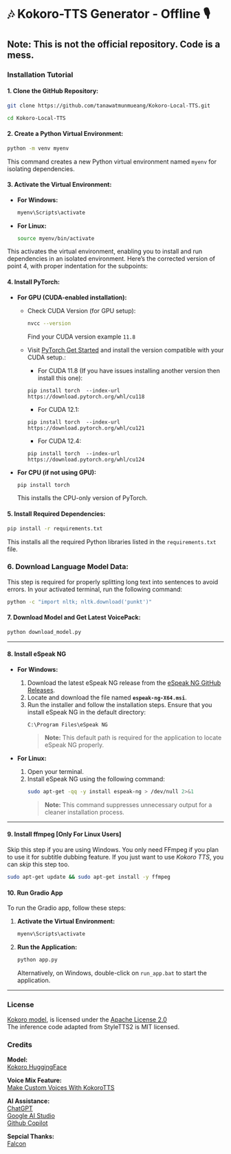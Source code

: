 # 🎶 Kokoro-TTS Generator - Offline 🎙️

**Note:** This is not the official repository. Code is a mess.<br>
---

### Installation Tutorial

#### 1. Clone the GitHub Repository:
```bash
git clone https://github.com/tanawatmunmueang/Kokoro-Local-TTS.git

cd Kokoro-Local-TTS
```

#### 2. Create a Python Virtual Environment:
```bash
python -m venv myenv
```
This command creates a new Python virtual environment named `myenv` for isolating dependencies.

#### 3. Activate the Virtual Environment:
- **For Windows:**
  ```bash
  myenv\Scripts\activate
  ```
- **For Linux:**
  ```bash
  source myenv/bin/activate
  ```
This activates the virtual environment, enabling you to install and run dependencies in an isolated environment.
Here’s the corrected version of point 4, with proper indentation for the subpoints:


#### 4. Install PyTorch:

- **For GPU (CUDA-enabled installation):**
  - Check CUDA Version (for GPU setup):
    ```bash
    nvcc --version
    ```
    Find your CUDA version example ```11.8```

  - Visit [PyTorch Get Started](https://pytorch.org/get-started/locally/) and install the version compatible with your CUDA setup.:<br>
    - For CUDA 11.8 (If you have issues installing another version then install this one):
    ```
    pip install torch  --index-url https://download.pytorch.org/whl/cu118
    ```
    - For CUDA 12.1:
    ```
    pip install torch  --index-url https://download.pytorch.org/whl/cu121
    ```
    - For CUDA 12.4:
    ```
    pip install torch  --index-url https://download.pytorch.org/whl/cu124
    ```
- **For CPU (if not using GPU):**
  ```bash
  pip install torch
  ```
  This installs the CPU-only version of PyTorch.


#### 5. Install Required Dependencies:
```bash
pip install -r requirements.txt
```
This installs all the required Python libraries listed in the `requirements.txt` file.

### 6. Download Language Model Data:
This step is required for properly splitting long text into sentences to avoid errors. In your activated terminal, run the following command:
```bash
python -c "import nltk; nltk.download('punkt')"
```

#### 7. Download Model and Get Latest VoicePack:
```bash
python download_model.py
```

---

#### 8. Install eSpeak NG

- **For Windows:**
  1. Download the latest eSpeak NG release from the [eSpeak NG GitHub Releases](https://github.com/espeak-ng/espeak-ng/releases/tag/1.51).
  2. Locate and download the file named **`espeak-ng-X64.msi`**.
  3. Run the installer and follow the installation steps. Ensure that you install eSpeak NG in the default directory:
     ```
     C:\Program Files\eSpeak NG
     ```
     > **Note:** This default path is required for the application to locate eSpeak NG properly.

- **For Linux:**
  1. Open your terminal.
  2. Install eSpeak NG using the following command:
     ```bash
     sudo apt-get -qq -y install espeak-ng > /dev/null 2>&1
     ```
     > **Note:** This command suppresses unnecessary output for a cleaner installation process.

---
#### 9. Install ffmpeg [Only For Linux Users]
Skip this step if you are using Windows.
You only need FFmpeg if you plan to use it for subtitle dubbing feature. If you just want to use *Kokoro TTS*, you can *skip* this step too.
```bash
sudo apt-get update && sudo apt-get install -y ffmpeg
```

#### 10. Run Gradio App

To run the Gradio app, follow these steps:

1. **Activate the Virtual Environment:**
   ```bash
   myenv\Scripts\activate
   ```

2. **Run the Application:**
   ```bash
   python app.py
   ```

   Alternatively, on Windows, double-click on `run_app.bat` to start the application.

---

### License
[Kokoro model](https://huggingface.co/hexgrad/Kokoro-82M), is licensed under the [Apache License 2.0](https://www.apache.org/licenses/LICENSE-2.0)<br>
The inference code adapted from StyleTTS2 is MIT licensed.
### Credits
**Model:**<br>
[Kokoro HuggingFace](https://huggingface.co/hexgrad/Kokoro-82M)

**Voice Mix Feature:**<br>
[Make Custom Voices With KokoroTTS](https://huggingface.co/spaces/ysharma/Make_Custom_Voices_With_KokoroTTS)

**AI Assistance:** <br>
[ChatGPT](https://chatgpt.com/)<br>
[Google AI Studio](https://aistudio.google.com/)<br>
[Github Copilot](https://github.com/features/copilot)

**Sepcial Thanks:** <br>
[Falcon](https://github.com/NeuralFalconYT)
